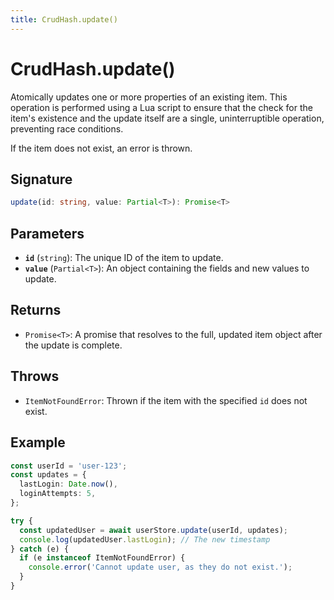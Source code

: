 ```yaml
---
title: CrudHash.update()
---
```


# CrudHash.update()

Atomically updates one or more properties of an existing item. This operation is performed using a Lua script to ensure that the check for the item's existence and the update itself are a single, uninterruptible operation, preventing race conditions.

If the item does not exist, an error is thrown.

## Signature

```ts
update(id: string, value: Partial<T>): Promise<T>
```

## Parameters

- **`id`** (`string`): The unique ID of the item to update.
- **`value`** (`Partial<T>`): An object containing the fields and new values to update.

## Returns

- `Promise<T>`: A promise that resolves to the full, updated item object after the update is complete.

## Throws

- `ItemNotFoundError`: Thrown if the item with the specified `id` does not exist.

## Example

```ts
const userId = 'user-123';
const updates = {
  lastLogin: Date.now(),
  loginAttempts: 5,
};

try {
  const updatedUser = await userStore.update(userId, updates);
  console.log(updatedUser.lastLogin); // The new timestamp
} catch (e) {
  if (e instanceof ItemNotFoundError) {
    console.error('Cannot update user, as they do not exist.');
  }
}
```
